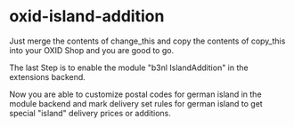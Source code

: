 # oxid-island-addition
Just merge the contents of change_this and copy the contents of copy_this into your OXID Shop and you are good to go.

The last Step is to enable the module "b3nl IslandAddition"  in the extensions backend.

Now you are able to customize postal codes for german island in the module backend and mark delivery set rules for 
german island to get special "island" delivery prices or additions.
